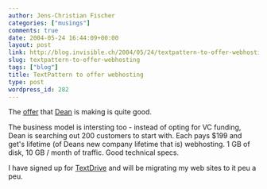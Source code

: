 ```yaml
---
author: Jens-Christian Fischer
categories: ["musings"]
comments: true
date: 2004-05-24 16:44:09+00:00
layout: post
link: http://blog.invisible.ch/2004/05/24/textpattern-to-offer-webhosting/
slug: textpattern-to-offer-webhosting
tags: ["blog"]
title: TextPattern to offer webhosting
type: post
wordpress_id: 282
---
```


The [offer](http://forum.textpattern.com/viewtopic.php?id=1827&p=1) that [Dean](http://www.textism.com) is making is quite good. 

The business model is intersting too - instead of opting for VC funding, Dean is searching out 200 customers to start with. Each pays $199 and get's lifetime (of Deans new company lifetime that is) webhosting. 1 GB of disk, 10 GB / month of traffic. Good technical specs.

I have signed up for [TextDrive](http://www.textdrive.com/) and will be migrating my web sites to it peu a peu.

